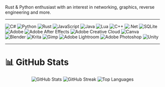 Rust & Python enthusiast with an interest in networking, graphics, reverse engineering and more.
___

![C#](https://img.shields.io/badge/c%23-%23239120.svg?style=plastic&logo=csharp&logoColor=white) ![Python](https://img.shields.io/badge/python-3670A0?style=plastic&logo=python&logoColor=ffdd54) ![Rust](https://img.shields.io/badge/rust-%23000000.svg?style=plastic&logo=rust&logoColor=white) ![JavaScript](https://img.shields.io/badge/javascript-%23323330.svg?style=plastic&logo=javascript&logoColor=%23F7DF1E) ![Java](https://img.shields.io/badge/java-%23ED8B00.svg?style=plastic&logo=openjdk&logoColor=white) ![Lua](https://img.shields.io/badge/lua-%232C2D72.svg?style=plastic&logo=lua&logoColor=white) ![C++](https://img.shields.io/badge/c++-%2300599C.svg?style=plastic&logo=c%2B%2B&logoColor=white) ![.Net](https://img.shields.io/badge/.NET-5C2D91?style=plastic&logo=.net&logoColor=white) ![SQLite](https://img.shields.io/badge/sqlite-%2307405e.svg?style=plastic&logo=sqlite&logoColor=white) ![Adobe](https://img.shields.io/badge/adobe-%23FF0000.svg?style=plastic&logo=adobe&logoColor=white) ![Adobe After Effects](https://img.shields.io/badge/Adobe%20After%20Effects-9999FF.svg?style=plastic&logo=Adobe%20After%20Effects&logoColor=white) ![Adobe Creative Cloud](https://img.shields.io/badge/Adobe%20Creative%20Cloud-DA1F26.svg?style=plastic&logo=Adobe%20Creative%20Cloud&logoColor=white) ![Canva](https://img.shields.io/badge/Canva-%2300C4CC.svg?style=plastic&logo=Canva&logoColor=white) ![Blender](https://img.shields.io/badge/blender-%23F5792A.svg?style=plastic&logo=blender&logoColor=white) ![Krita](https://img.shields.io/badge/Krita-203759?style=plastic&logo=krita&logoColor=EEF37B) ![Gimp](https://img.shields.io/badge/Gimp-657D8B?style=plastic&logo=gimp&logoColor=FFFFFF) ![Adobe Lightroom](https://img.shields.io/badge/Adobe%20Lightroom-31A8FF.svg?style=plastic&logo=Adobe%20Lightroom&logoColor=white) ![Adobe Photoshop](https://img.shields.io/badge/adobe%20photoshop-%2331A8FF.svg?style=plastic&logo=adobe%20photoshop&logoColor=white) ![Unity](https://img.shields.io/badge/unity-black?style=plastic&logo=unity&logoColor=white)

___
# 📊 GitHub Stats

<div align="center">
  <img src="https://github-readme-stats.vercel.app/api?username=Jim23135&theme=dark&hide_border=false&include_all_commits=true&count_private=true" alt="GitHub Stats" />
  <img src="https://github-readme-streak-stats.herokuapp.com/?user=Jim23135&theme=dark&hide_border=false" alt="GitHub Streak" />
  <img src="https://github-readme-stats.vercel.app/api/top-langs/?username=Jim23135&theme=dark&hide_border=false&include_all_commits=true&count_private=true&layout=compact" alt="Top Languages" />
</div>


